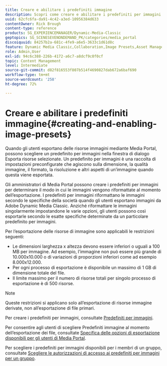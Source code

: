 ```yaml
---
title: Creare e abilitare i predefiniti immagine
description: Scopri come creare e abilitare i predefiniti per immagini in Adobe Dynamic Media Classic.
uuid: 62cfc6fa-da91-4c42-a3ed-10956384d633
contentOwner: Rick Brough
content-type: reference
products: SG_EXPERIENCEMANAGER/Dynamic-Media-Classic
geptopics: SG_SCENESEVENONDEMAND_PK/categories/media_portal
discoiquuid: 84257b2a-681c-4fe9-a6e5-3633c1d61d8c
feature: Dynamic Media Classic,Collaboration,Image Presets,Asset Management
role: Admin,User
exl-id: 94c6c388-226b-4172-a6c7-a8dcf9c0f0cf
topic: Content Management
level: Intermediate
source-git-commit: d82f816553f807b514f4690827dab672a6baf690
workflow-type: tm+mt
source-wordcount: '258'
ht-degree: 72%

---
```


# Creare e abilitare i predefiniti immagine{#creating-and-enabling-image-presets}

Quando gli utenti esportano delle risorse immagini mediante Media Portal, possono scegliere un predefinito per immagini nella finestra di dialogo Esporta risorse selezionate. Un predefinito per immagini è una raccolta di impostazioni preconfigurate che agiscono sulla dimensione, la qualità immagine, il formato, la risoluzione e altri aspetti di un’immagine quando questa viene esportata. 

Gli amministratori di Media Portal possono creare i predefiniti per immagini per determinare il modo in cui le immagini vengono riformattate al momento dell’esportazione. I predefiniti per immagini riformattano le immagini secondo le specifiche della società quando gli utenti esportano immagini da Adobe Dynamic Media Classic. Anziché riformattare le immagini singolarmente impostandone le varie opzioni, gli utenti possono così esportarle secondo le esatte specifiche determinate da un particolare predefinito per immagini.

Per l’esportazione delle risorse di immagine sono applicabili le restrizioni seguenti:

* Le dimensioni larghezza x altezza devono essere inferiori o uguali a 100 MB per immagine. Ad esempio, l’immagine non può essere più grande di 10.000x10.000 o di variazioni di proporzioni inferiori come ad esempio 8.000x12.000.
* Per ogni processo di esportazione è disponibile un massimo di 1 GB di dimensione totale del file.
* Il limite massimo per il numero di risorse totali per singolo processo di esportazione è di 500 risorse.

>[!NOTE]
>
>Queste restrizioni si applicano solo all’esportazione di risorse immagine derivate, non all’esportazione di file primari.

Per creare i predefiniti per immagini, consultate [Predefiniti per immagini](application-setup.md#image_presets).

Per consentire agli utenti di scegliere Predefiniti immagine al momento dell’esportazione dei file, consultate [Specifica delle opzioni di esportazione disponibili per gli utenti di Media Portal](specifying-export-options-available-media.md#specifying_export_options_available_to_media_portal_users).

Per scegliere i predefiniti per immagini disponibili per i membri di un gruppo, consultate [Scegliere le autorizzazioni di accesso ai predefiniti per immagini per un gruppo](creating-media-portal-groups.md#choosing_image_preset_access_permissions_for_a_group).
